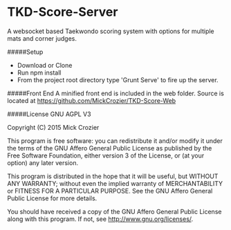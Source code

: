 TKD-Score-Server
=============

A websocket based Taekwondo scoring system with options for multiple mats and corner judges. 

#####Setup
- Download or Clone
- Run npm install
- From the project root directory type 'Grunt Serve' to fire up the server.

#####Front End
A minified front end is included in the web folder.
Source is located at https://github.com/MickCrozier/TKD-Score-Web

#####License
GNU AGPL V3

Copyright (C) 2015  Mick Crozier

This program is free software: you can redistribute it and/or modify
it under the terms of the GNU Affero General Public License as published by
the Free Software Foundation, either version 3 of the License, or
(at your option) any later version.

This program is distributed in the hope that it will be useful,
but WITHOUT ANY WARRANTY; without even the implied warranty of
MERCHANTABILITY or FITNESS FOR A PARTICULAR PURPOSE.  See the
GNU Affero General Public License for more details.

You should have received a copy of the GNU Affero General Public License
along with this program.  If not, see <http://www.gnu.org/licenses/>.

